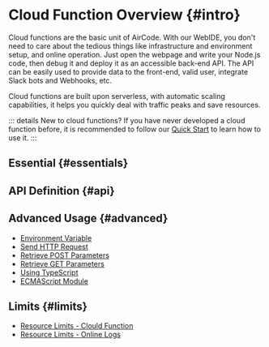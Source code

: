 # Cloud Function Overview {#intro}

Cloud functions are the basic unit of AirCode. With our WebIDE, you don't need to care about the tedious things like infrastructure and environment setup, and online operation.
Just open the webpage and write your Node.js code, then debug it and deploy it as an accessible back-end API. The API can be easily used to provide data to the front-end, valid user, integrate Slack bots and Webhooks, etc.

Cloud functions are built upon serverless, with automatic scaling capabilities, it helps you quickly deal with traffic peaks and save resources.

::: details New to cloud functions?
If you have never developed a cloud function before, it is recommended to follow our [Quick Start](/getting-started/) to learn how to use it.
:::

## Essential {#essentials}

<ListBoxContainer>
<ListBox
  link="/guide/functions/development"
  title="Develop Online"
  description="Use WebIDE to develop cloud functions. Learn the function's parameters, returned value, error handling and timezone, etc."
/>
<ListBox
  link="/guide/functions/debug"
  title="Debug Online"
  description="Learn how to debug your code online, pass params and view the results, and how to use online requests to make debugging easier."
/>
<ListBox
  link="/guide/functions/deployment"
  title="Deployment"
  description="Deploy functions online, generate accessible URL addresses, and learn how to view and manage versions."
/>
<ListBox
  link="/guide/functions/require"
  title="Load Other Functions"
  description="In the same application, use require to load other cloud functions and implement function calls between them.."
/>
<ListBox
  link="/guide/functions/invoke"
  title="Invoke Functions"
  description="Invoke functions via SDK or HTTP, including a description of timeout and CORS policies."
/>
<ListBox
  link="/guide/functions/logs"
  title="Online Logs"
  description="Get real-time logs when the function is running, and filter log by time, keywords, and others to facilitate troubleshooting."
/>
<ListBox
  link="/guide/functions/npm"
  title="Using NPM"
  description="Learn how to use NPM to find, install, and manage your app's dependencies."
/>
<ListBox
  link="/guide/functions/scheduled-tasks"
  title="Scheduled Tasks"
  description="There is no need to write Cronjob expressions, as configuring scheduled tasks is as easy as scheduling events on a calendar."
/>
</ListBoxContainer>

## API Definition {#api}

<ListBoxContainer>
<ListBox
  link="/reference/server/functions-runtime"
  title="Function Runtime"
  description="Instructions on function's Node.js version, timeout, environment variables, auto-scaling, cold start, etc."
/>
<ListBox
  link="/reference/server/functions-api"
  title="Function API"
  description="Definitions of cloud function templates, params and context."
/>
</ListBoxContainer>

## Advanced Usage {#advanced}

- [Environment Variable](/guide/functions/env)
- [Send HTTP Request](/guide/functions/http-request)
- [Retrieve POST Parameters](/guide/functions/post-params)
- [Retrieve GET Parameters](/guide/functions/get-params)
- [Using TypeScript](/guide/functions/typescript)
- [ECMAScript Module](/guide/functions/esm)

## Limits {#limits}

- [Resource Limits - Clould Function](/about/limits#functions)
- [Resource Limits - Online Logs](/about/limits#logs)
